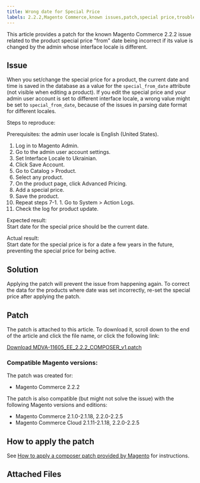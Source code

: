 ```yaml
---
title: Wrong date for Special Price
labels: 2.2.2,Magento Commerce,known issues,patch,special price,troubleshooting
---
```


This article provides a patch for the known Magento Commerce 2.2.2 issue related to the product special price "from" date being incorrect if its value is changed by the admin whose interface locale is different.

## Issue

When you set/change the special price for a product, the current date and time is saved in the database as a value for the `` special_from_date `` attribute (not visible when editing a product). If you edit the special price and your admin user account is set to different interface locale, a wrong value might be set to `` special_from_date ``, because of the issues in parsing date format for different locales.

Steps to reproduce:

Prerequisites: the admin user locale is English (United States).

1. Log in to Magento Admin.
1. Go to the admin user account settings.
1. Set Interface Locale to Ukrainian.
1. Click Save Account.
1. Go to Catalog > Product.
1. Select any product.
1. On the product page, click Advanced Pricing.
1. Add a special price.
1. Save the product.
1. Repeat steps 7-1. 1. Go to System > Action Logs.
1. Check the log for product update.

Expected result:  
 Start date for the special price should be the current date.

Actual result:  
 Start date for the special price is for a date a few years in the future, preventing the special price for being active.

## Solution

Applying the patch will prevent the issue from happening again. To correct the data for the products where date was set incorrectly, re-set the special price after applying the patch.

## Patch

The patch is attached to this article. To download it, scroll down to the end of the article and click the file name, or click the following link:

[Download MDVA-11605\_EE\_2.2.2\_COMPOSER\_v1.patch](https://support.magento.com/hc/article_attachments/360025650852/MDVA-11605_EE_2.2.2_COMPOSER_v1.patch)

### Compatible Magento versions:

The patch was created for:

* Magento Commerce 2.2.2

The patch is also compatible (but might not solve the issue) with the following Magento versions and editions:

* Magento Commerce 2.1.0-2.1.18, 2.2.0-2.2.5
* Magento Commerce Cloud 2.1.11-2.1.18, 2.2.0-2.2.5

## How to apply the patch

See [How to apply a composer patch provided by Magento](https://support.magento.com/hc/en-us/articles/360028367731) for instructions.

## Attached Files